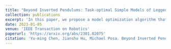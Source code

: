 ```yaml
---
title: "Beyond Inverted Pendulums: Task-optimal Simple Models of Legged Locomotion"
collection: publications
excerpt: 'In this paper, we propose a model optimization algorithm that automatically synthesizes reduced-order models, optimal with respect to a user-specified distribution of tasks and corresponding cost functions.'
date: 2023-01-05
venue: 'IEEE Transaction on Robotics'
paperurl: 'https://arxiv.org/abs/2301.02075'
citation: 'Yu-ming Chen, Jianshu Hu, Michael Posa. Beyond Inverted Pendulums: Task-optimal Simple Models of Legged Locomotio. T-RO 2024'
---
```

